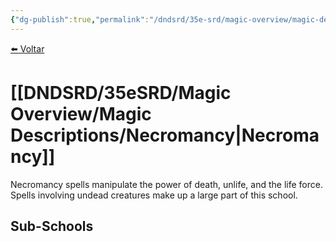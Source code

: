 ```yaml
---
{"dg-publish":true,"permalink":"/dndsrd/35e-srd/magic-overview/magic-descriptions/necromancy/"}
---
```


 
<a href="javascript:history.back()">⬅️ Voltar</a>
# [[DNDSRD/35eSRD/Magic Overview/Magic Descriptions/Necromancy\|Necromancy]]
Necromancy spells manipulate the power of death, unlife, and the life force. Spells involving undead creatures make up a large part of this school.

## Sub-Schools